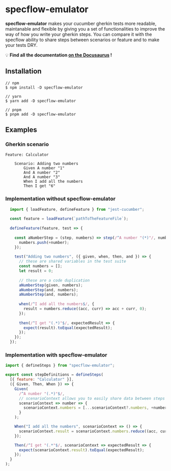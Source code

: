 # specflow-emulator

**specflow-emulator** makes your cucumber gherkin tests more readable, maintanable and flexible by giving you a set of functionalities to improve the way of how you write your gherkin steps. You can compare it with the specflow ability to share steps between scenarios or feature and to make your tests DRY.

 💡 **Find all the documentation [on the Docusaurus](https://croquetmickael.github.io/specflow-emulator/docs/intro) !**

## Installation

```shell
// npm
$ npm install -D specflow-emulator

// yarn
$ yarn add -D specflow-emulator

// pnpm
$ pnpm add -D specflow-emulator
```

## Examples

### Gherkin scenario

```gherkin
Feature: Calculator

    Scenario: Adding two numbers
        Given A number "1"
        And A number "2"
        And A number "3"
        When I add all the numbers
        Then I get "6"
```

### Implementation without specflow-emulator

```javascript
  import { loadFeature, defineFeature } from "jest-cucumber";
  
  const feature = loadFeature(`pathToTheFeatureFile`);
  
  defineFeature(feature, test => {
  
    const aNumberStep = (step, numbers) => step(/^A number "(*)"/, number => {
      numbers.push(+number);
    });
  
    test("Adding two numbers", ({ given, when, then, and }) => {
      // these are shared variables in the test suite
      const numbers = [];
      let result = 0;
 
      // these are a code duplication
      aNumberStep(given, numbers);
      aNumberStep(and, numbers);
      aNumberStep(and, numbers);
      
      when(/^I add all the numbers$/, {
        result = numbers.reduce((acc, curr) => acc + curr, 0);
      });
      
      then(/^I get "(.*)"$/, expectedResult => {
        expect(result).toEqual(expectedResult);
      });
    });
  });
```

### Implementation with specflow-emulator

```javascript
import { defineSteps } from "specflow-emulator";

export const stepDefinitions = defineSteps(
  [{ feature: "Calculator" }],
  ({ Given, Then, When }) => {
    Given(
      /^A number "(.*)"$/,
      // scenarioContext allows you to easily share data between steps
      scenarioContext => number => {
        scenarioContext.numbers = [...scenarioContext?.numbers, +number];
      }
    );

    When("I add all the numbers", scenarioContext => () => {
      scenarioContext.result = scenarioContext.numbers.reduce((acc, curr) => acc + curr, 0);
    });

    Then(/^I get "(.*"$/, scenarioContext => expectedResult => {
      expect(scenarioContext.result).toEqual(expectedResult);
    });
  }
);
```
